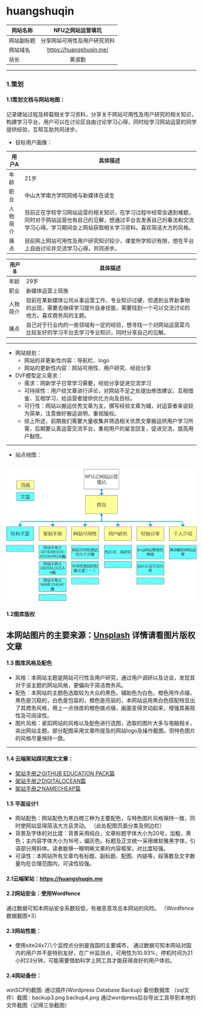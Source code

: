 # huangshuqin
网站名称|NFU之网站运营填坑
---|:--:
网站副标题|分享网站可用性及用户研究资料
网站域名|https://huangshuqin.me/
站长|黄淑勤
---
### 1.策划
#### 1.1策划文档与网站地图：
记录建站过程及转载相关学习资料，分享关于网站可用性及用户研究的相关知识，构建学习平台，用户可以在讨论区自由讨论学习心得，同时给学习网站运营的同学提供经验，互帮互助共同进步。

+ 目标用户画像：

用户A|具体描述
---|--
年龄|21岁
职业|中山大学南方学院网络与新媒体在读生
人物简介|目前正在学校学习网站运营的相关知识，在学习过程中经常会遇到难题，同时对于网站运营也有自己的见解，想通过平台去发表自己的看法和交流学习心得。学习期间会上网站获取相关学习资料。喜欢简洁大方的风格。
痛点|目前网上网站可用性及用户研究知识较少，课堂所学知识有限，想在平台上自由讨论并交流学习心得，共同进步。

用户B|具体描述
---|--
年龄|29岁
职业|新媒体运营上班族
人物简介|目前在某新媒体公司从事运营工作，专业知识过硬，但遇到业界新事物的出现，需要去继续学习提升自身技能，需要找到一个可以交流讨论的地方。喜欢商务风的主题。
痛点|自己对于行业内的一些领域有一定的经验，想寻找一个对网站运营菜鸟比较友好的学习平台去学习专业知识，同时分享自己的见解。
---
+ 网站规划：
   + 网站的非更新性内容：导航栏、logo
   + 网站的更新性内容：网站可用性、用户研究、经验分享
+ DVF模型定义需求：
   + 需求：网新学子日常学习需要，经验分享促进交流学习
   + 可持续性：用户给文章进行评论，对网站不足之处提出修改建议，互相借鉴、互相学习，给运营者提供优化方向及目标。
   + 可行性：网站以搬运优秀文章为主，撰写经验文章为辅，对运营者来说较为简单，注意做好搬运说明，重视版权。
   + 综上所述，前期我们需要大量收集并筛选相关优质文章搬运供用户学习所需，后期要认真运营交流平台，重视用户的留言回复，促进交流，提高用户黏性。
---
+ 站点地图：

![站点地图](https://github.com/SQsuki/huangshuqin/blob/master/images/%E7%BD%91%E7%AB%99%E5%9C%B0%E5%9B%BE.png "站点地图")
---
#### 1.2图库版权
本网站图片的主要来源：[Unsplash](https://unsplash.com/)
详情请看图片版权文章
---
#### 1.3 图库风格及配色
+ 风格：本网站主题是网站可行性及用户研究，通过用户调研以及访谈，发现其对于该主题的网站风格，更偏向于简洁商务风。
+ 配色：本网站的主题色选取较为大众的黑色，辅助色为白色，橙色用作点缀，黑色是沉稳的，白色是包容的，橙色是亮丽的，本网站运用黑白色搭配特显出了其商务风格，用上一点俏皮的橙色做点缀，画面变得灵动起来，增强其美观性及可阅读性。
+ 图片风格：紧扣网站的风格以及配色进行选图，选取的图片大多与电脑相关，突出网站主题。部分配图采用文章所提及的网站logo及操作截图，但特色图片的风格尽量保持一致。
---
#### 1.4 云端架站踩坑图文文章：
+ [架站手册之GITHUB EDUCATION PACK篇](https://huangshuqin.me/2019/06/27/%e6%9e%b6%e7%ab%99%e6%89%8b%e5%86%8c%e4%b9%8bgithub-education-pack%e7%af%87/)
+ [架站手册之DIGITALOCEAN篇](https://huangshuqin.me/2019/06/28/%e6%9e%b6%e7%ab%99%e6%89%8b%e5%86%8c%e4%b9%8bdigital-ocean%e7%af%87/)
+ [架站手册之NAMECHEAP篇](https://huangshuqin.me/2019/06/28/%e6%9e%b6%e7%ab%99%e6%89%8b%e5%86%8c%e4%b9%8bnamecheap%e7%af%87/)

#### 1.5 平面设计1
+ 网站配色：网站配色为黑白橙三种为主要配色，与特色图片风格保持一致，同时使网站显得简洁大方且灵动。
（此处配图页面分类及侧边栏）
+ 背景及字体的对比度：背景采用纯白，文章标题字体大小为20号，加粗，黑色；主内容字体大小为16号，偏灰色。标题及正文统一采用微软雅黑字体，引语部分用斜体。读者能够一眼明晰文章的内容框架，对比度较强。
+ 可读性：本网站所有文章均有标题、副标题、配图、内链等，段落数及文字数量均在合理范围内，可读性较强。

#### 2.1云端架站：https://huangshuqin.me

#### 2.2网站安全：使用Wordfence
通过数据可知本网站安全系数较低，有被恶意攻击本网站的风险。
（Wordfence数据截图*3）

#### 2.3网站性能：
+ 使用site24x7八个监控点分别是我国的主要城市， 通过数据可知本网站对国内的用户并不是特别友好，在广州监测点，可用性为10.93%，停机时间为21小时23分钟，可能需要借助科学上网工具才能获得良好的用户体验。

#### 2.4网站备份：
winSCP的截图: 
通过插件(Wordpress Database Backup) 备份数据库 （sql文件）截图 : backup3.png backup4.png
通过wordpress后台导出工具导到本地的文件截图（记得三张截图）
